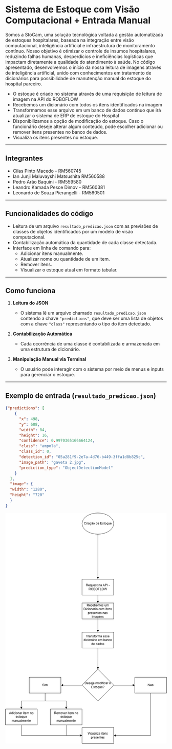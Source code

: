# Sistema de Estoque com Visão Computacional + Entrada Manual

Somos a StoCam, uma solução tecnológica voltada à gestão automatizada de estoques hospitalares, baseada na integração entre visão computacional, inteligência artificial e infraestrutura de monitoramento contínuo. Nosso objetivo é otimizar o controle de insumos hospitalares, reduzindo falhas humanas, desperdícios e ineficiências logísticas que impactam diretamente a qualidade do atendimento à saúde. No código apresentado, desenvolvemos o início da nossa leitura de imagens através de inteligência artificial, unido com conhecimentos em tratamento de dicionários para possibilidade de manutenção manual do estoque do hospital parceiro.


- O estoque é criado no sistema através de uma requisição de leitura de imagem na API do ROBOFLOW
- Recebemos um dicionário com todos os itens identificados na imagem
- Transformamos esse arquivo em um banco de dados contínuo que irá atualizar o sistema de ERP de estoque do Hospital
- Disponibilizamos a opção de modificação do estoque. Caso o funcionário deseje alterar algum conteúdo, pode escolher adicionar ou remover itens presentes no banco de dados.
- Visualiza os itens presentes no estoque.

---

## Integrantes

- Cilas Pinto Macedo - RM560745
- Ian Junji Maluvayshi Matsushita RM560588
- Pedro Arão Baquini - RM559580
- Leandro Kamada Pesce Dimov - RM560381
- Leonardo de Souza Pierangelli - RM560501

---

## Funcionalidades do código

- Leitura de um arquivo `resultado_predicao.json` com as previsões de classes de objetos identificados por um modelo de visão computacional.
- Contabilização automática da quantidade de cada classe detectada.
- Interface em linha de comando para:
  - Adicionar itens manualmente.
  - Atualizar nome ou quantidade de um item.
  - Remover itens.
  - Visualizar o estoque atual em formato tabular.

---

## Como funciona

1. **Leitura do JSON**
   - O sistema lê um arquivo chamado `resultado_predicao.json` contendo a chave `"predictions"`, que deve ser uma lista de objetos com a chave `"class"` representando o tipo do item detectado.

2. **Contabilização Automática**
   - Cada ocorrência de uma classe é contabilizada e armazenada em uma estrutura de dicionário.

3. **Manipulação Manual via Terminal**
   - O usuário pode interagir com o sistema por meio de menus e inputs para gerenciar o estoque.

---

## Exemplo de entrada (`resultado_predicao.json`)
```json
{"predictions": [
    {
      "x": 498,
      "y": 608,
      "width": 84,
      "height": 16,
      "confidence": 0.9970365166664124,
      "class": "ampola",
      "class_id": 0,
      "detection_id": "05a281f9-2e7a-4d76-b449-3ffa1d8b825c",
      "image_path": "gaveta 2.jpg",
      "prediction_type": "ObjectDetectionModel"
    }
  ],
  "image": {
  "width": "1280",
  "height": "720"
  }
}
```
<img src="Diagrama.png">
